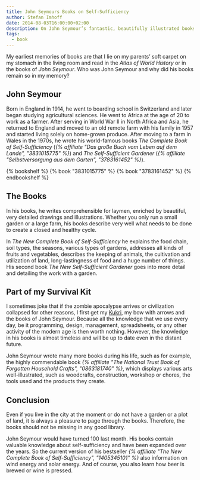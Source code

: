 ```yaml
---
title: John Seymours Books on Self-Sufficiency
author: Stefan Imhoff
date: 2014-08-03T16:00:00+02:00
description: On John Seymour’s fantastic, beautifully illustrated books on self-sufficiency, agriculture and crafts. The optimal equipment for an upcoming zombie apocalypse.
tags:
  - book
---
```


My earliest memories of books are that I lie on my parents’ soft carpet on my stomach in the living room and read in the <cite>Atlas of World History</cite> or in the books of _John Seymour_. Who was John Seymour and why did his books remain so in my memory?

## John Seymour

Born in England in 1914, he went to boarding school in Switzerland and later began studying agricultural sciences. He went to Africa at the age of 20 to work as a farmer. After serving in World War II in North Africa and Asia, he returned to England and moved to an old remote farm with his family in 1957 and started living solely on home-grown produce. After moving to a farm in Wales in the 1970s, he wrote his world-famous books <cite>The Complete Book of Self-Sufficiency</cite> (<cite>{% affiliate "Das große Buch vom Leben auf dem Lande", "3831015775" %}</cite>) and <cite>The Self-Sufficient Gardener</cite> (<cite>{% affiliate "Selbstversorgung aus dem Garten", "3783161452" %}</cite>).

{% bookshelf %}
{% book "3831015775" %}
{% book "3783161452" %}
{% endbookshelf %}

## The Books

In his books, he writes comprehensible for laymen, enriched by beautiful, very detailed drawings and illustrations. Whether you only run a small garden or a large farm, his books describe very well what needs to be done to create a closed and healthy cycle.

In _The New Complete Book of Self-Sufficiency_ he explains the food chain, soil types, the seasons, various types of gardens, addresses all kinds of fruits and vegetables, describes the keeping of animals, the cultivation and utilization of land, long-lastingness of food and a huge number of things. His second book _The New Self-Sufficient Gardener_ goes into more detail and detailing the work with a garden.

## Part of my Survival Kit

I sometimes joke that if the zombie apocalypse arrives or civilization collapsed for other reasons, I first get my [Kukri](https://en.wikipedia.org/wiki/Khukuri), my bow with arrows and the books of John Seymour. Because all the knowledge that we use every day, be it programming, design, management, spreadsheets, or any other activity of the modern age is then worth nothing. However, the knowledge in his books is almost timeless and will be up to date even in the distant future.

John Seymour wrote many more books during his life, such as for example, the highly commendable book <cite>{% affiliate "The National Trust Book of Forgotten Household Crafts", "0863181740" %}</cite>, which displays various arts well-illustrated, such as woodcrafts, construction, workshop or chores, the tools used and the products they create.

## Conclusion

Even if you live in the city at the moment or do not have a garden or a plot of land, it is always a pleasure to page through the books. Therefore, the books should not be missing in any good library.

John Seymour would have turned 100 last month. His books contain valuable knowledge about self-sufficiency and have been expanded over the years. So the current version of his bestseller <cite>{% affiliate "The New Complete Book of Self-Sufficiency", "1405345101" %}</cite> also information on wind energy and solar energy. And of course, you also learn how beer is brewed or wine is pressed.

